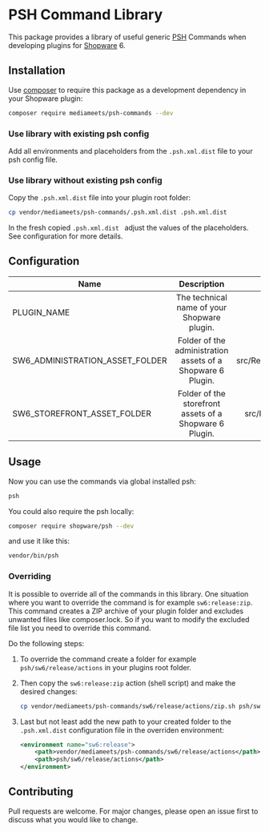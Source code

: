 # PSH Command Library

This package provides a library of useful generic [PSH](https://github.com/shopwareLabs/psh) Commands when developing plugins for [Shopware](https://www.shopware.com/de/) 6.

## Installation

Use [composer](https://getcomposer.org/) to require this package as a development dependency in your Shopware plugin:

```bash
composer require mediameets/psh-commands --dev
```

### Use library **with existing** psh config

Add all environments and placeholders from the `.psh.xml.dist` file to your psh config file.

### Use library **without existing** psh config

Copy the `.psh.xml.dist` file into your plugin root folder:

```bash
cp vendor/mediameets/psh-commands/.psh.xml.dist .psh.xml.dist
```

In the fresh copied `.psh.xml.dist ` adjust the values of the placeholders. See configuration for more details.

## Configuration

| Name | Description | Default |
| ---|:---:|:---:|
| PLUGIN_NAME | The technical name of your Shopware plugin. | basename $PWD |
| SW6_ADMINISTRATION_ASSET_FOLDER | Folder of the administration assets of a Shopware 6 Plugin. | src/Resources/app/administration |
| SW6_STOREFRONT_ASSET_FOLDER | Folder of the storefront assets of a Shopware 6 Plugin. | src/Resources/app/storefront |

## Usage

Now you can use the commands via global installed psh:

```bash
psh
```

You could also require the psh locally:

```bash
composer require shopware/psh --dev
```

and use it like this:

```bash
vendor/bin/psh
```

### Overriding

It is possible to override all of the commands in this library. One situation where you want to override the command is for example `sw6:release:zip`. This command creates a ZIP archive of your plugin folder and excludes unwanted files like composer.lock. So if you want to modify the excluded file list you need to override this command.

Do the following steps:

1. To override the command create a folder for example `psh/sw6/release/actions` in your plugins root folder.

2. Then copy the `sw6:release:zip` action (shell script) and make the desired changes:

    ```bash
    cp vendor/mediameets/psh-commands/sw6/release/actions/zip.sh psh/sw6/release/actions/zip.sh
    ```

3. Last but not least add the new path to your created folder to the `.psh.xml.dist` configuration file in the overriden environment:

    ```xml
    <environment name="sw6:release">
        <path>vendor/mediameets/psh-commands/sw6/release/actions</path>
        <path>psh/sw6/release/actions</path>
    </environment>
    ```

## Contributing
Pull requests are welcome. For major changes, please open an issue first to discuss what you would like to change.
